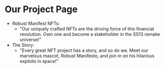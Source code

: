 # Our Project Page

* Robust Manifest NFTs:
  * "Our uniquely crafted NFTs are the driving force of this financial revolution. Own one and become a stakeholder in the SS13 remake universe!"
* The Story:
  * "Every great NFT project has a story, and so do we. Meet our marvelous mascot, Robust Manifesto, and join in on his hilarious exploits in space!"
